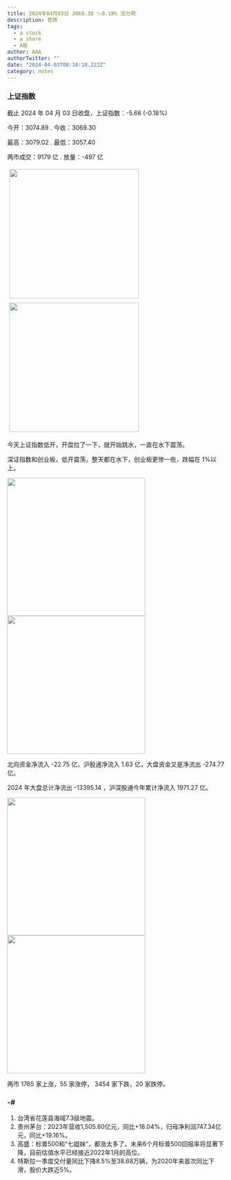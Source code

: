 ```yaml
---
title: 2024年04月03日 3069.30 📉0.18% 没力啊
description: 普跌
tags:
  - a stock
  - a share
  - A股
author: AAA
authorTwitter: ""
date: "2024-04-03T08:18:18.222Z"
category: notes
---
```


### 上证指数

截止 2024 年 04 月 03 日收盘，上证指数：<span class="font-semibold text-g-5">-5.66 (-0.18%)</span>

今开：<span class="font-semibold text-g-5">3074.89 </span> . 今收：<span class="font-semibold text-g-5">3069.30 </span>

最高：<span class="font-semibold text-r-6">3079.02 </span> . 最低：<span class="font-semibold text-g-5">3057.40 </span>

两市成交：<span class="font-semibold">9179 亿</span> . 放量：<span class="font-semibold text-g-6">-497 亿</span>

<img src="/images/uploads/2024-04/20240403-zs-sh.png" style="width: 300px;display:inline-block;margin: 5px">
<img src="/images/uploads/2024-04/20240403-zs-sh-rk.png" style="width: 300px;display:inline-block;margin: 5px">

今天上证指数低开，开盘拉了一下，就开始跳水，一直在水下震荡。

深证指数和创业板，低开震荡，整天都在水下，创业板更惨一些，跌幅在 1%以上。

<img src="/images/uploads/2024-04/20240403-zs-global.png" width="320">
<img src="/images/uploads/2024-04/20240403-zs-bs.png" width="320">

北向资金净流入 <span class="font-semibold text-g-5">-22.75 亿</span>，沪股通净流入 <span class="font-semibold text-r-5">1.63 亿</span>，大盘资金又是净流出 <span class="font-semibold text-g-5">-274.77 亿</span>。

2024 年大盘总计净流出 <span class="font-semibold text-g-8">-13395.14 </span>，沪深股通今年累计净流入 <span class="font-semibold text-r-6">1971.27 </span>亿。

<img src="/images/uploads/2024-04/20240403-zs-as.png" width="320">
<img src="/images/uploads/2024-04/20240403-zs-zdtj.png" width="320">

两市 <span class="text-r-6">1765</span> 家上涨，55 家涨停， <span class="font-semibold text-g-6">3454</span> 家下跌，20 家跌停。

### -#

1. 台湾省花莲县海域7.3级地震。
2. 贵州茅台：2023年营收1,505.60亿元，同比+18.04%，归母净利润747.34亿元，同比+19.16%。
3. 高盛：标普500和“七姐妹”，都涨太多了。未来6个月标普500回报率将显著下降，目前估值水平已经接近2022年1月的高位。
4. 特斯拉一季度交付量同比下降8.5%至38.68万辆，为2020年来首次同比下滑，股价大跌近5%。
